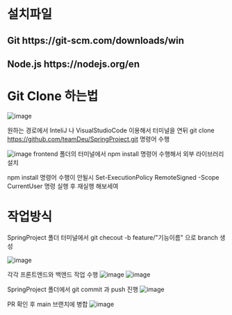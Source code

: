 <h1>설치파일</h1>
<h2>Git https://git-scm.com/downloads/win</h2>
<h2>Node.js https://nodejs.org/en</h2>
<h2>
<h1>Git Clone 하는법</h1>

![image](https://github.com/user-attachments/assets/e3dd543c-a05c-4a5f-a92b-40f4c4bfa503)

원하는 경로에서 InteliJ 나 VisualStudioCode 이용해서 터미널을 연뒤
git clone https://github.com/teamDeu/SpringProject.git 명령어 수행


![image](https://github.com/user-attachments/assets/081c197d-8c0b-435a-83b2-b0d666746e80)
frontend 폴더의 터미널에서 npm install 명령어 수행해서 외부 라이브러리 설치

npm install 명령어 수행이 안될시
Set-ExecutionPolicy RemoteSigned -Scope CurrentUser 명령 실행 후 재실행 해보세여

<h1>작업방식</h1>

SpringProject 폴더 터미널에서 git checout -b feature/"기능이름" 으로 branch 생성

![image](https://github.com/user-attachments/assets/a74620bd-c22b-48d5-8d66-362e7f761680)


각각 프론트엔드와 백엔드 작업 수행
![image](https://github.com/user-attachments/assets/e495cdf4-683e-4594-8c5b-46cfa69f0a8d)
![image](https://github.com/user-attachments/assets/61cdb4da-47ef-4e49-b93f-bd88d5379224)


SpringProject 폴더에서 git commit 과 push 진행
![image](https://github.com/user-attachments/assets/ab8210d0-ca75-4b68-bbf5-880ac183b9b4)


PR 확인 후 main 브랜치에 병합
![image](https://github.com/user-attachments/assets/a3f24d99-9ab4-45af-be8e-fa96085425da)









